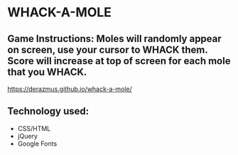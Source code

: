 # WHACK-A-MOLE

## Game Instructions: Moles will randomly appear on screen, use your cursor to WHACK them. Score will increase at top of screen for each mole that you WHACK. 

https://derazmus.github.io/whack-a-mole/

## Technology used:

+ CSS/HTML
+ jQuery
+ Google Fonts





